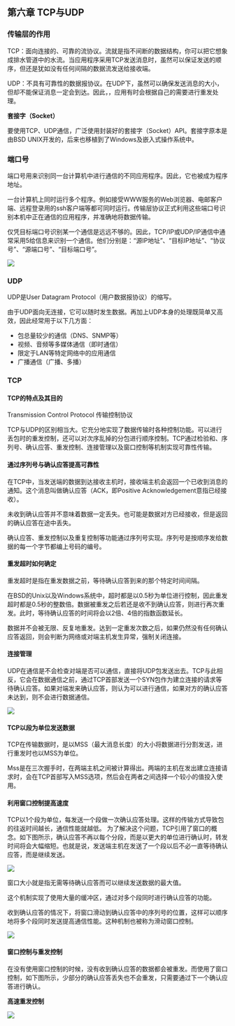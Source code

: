 ## 第六章 TCP与UDP

### 传输层的作用

TCP：面向连接的、可靠的流协议。流就是指不间断的数据结构，你可以把它想象成排水管道中的水流。当应用程序采用TCP发送消息时，虽然可以保证发送的顺序，但还是犹如没有任何间隔的数据流发送给接收端。

UDP：不具有可靠性的数据报协议。在UDP下，虽然可以确保发送消息的大小，但却不能保证消息一定会到达。因此，，应用有时会根据自己的需要进行重发处理。

**套接字（Socket）**

要使用TCP、UDP通信，广泛使用封装好的套接字（Socket）API。套接字原本是由BSD UNIX开发的，后来也移植到了Windows及嵌入式操作系统中。

### 端口号

端口号用来识别同一台计算机中进行通信的不同应用程序。因此，它也被成为程序地址。

一台计算机上同时运行多个程序。例如接受WWW服务的Web浏览器、电邮客户端、远程登录用的ssh客户端等都可同时运行。传输层协议正式利用这些端口号识别本机中正在通信的应用程序，并准确地将数据传输。

仅凭目标端口号识别某一个通信是远远不够的。因此，TCP/IP或UDP/IP通信中通常采用5给信息来识别一个通信。他们分别是：“源IP地址”、“目标IP地址”、“协议号”、“源端口号”、“目标端口号”。

<div>
    <image src="../res/img/TCPUDP.png"></image>
</div>

### UDP

UDP是User Datagram Protocol（用户数据报协议）的缩写。

由于UDP面向无连接，它可以随时发生数据。再加上UDP本身的处理既简单又高效，因此经常用于以下几方面：

- 包总量较少的通信（DNS、SNMP等）
- 视频、音频等多媒体通信（即时通信）
- 限定于LAN等特定网络中的应用通信
- 广播通信（广播、多播）

### TCP

#### TCP的特点及其目的

Transmission Control Protocol 传输控制协议

TCP与UDP的区别相当大。它充分地实现了数据传输时各种控制功能。可以进行丢包时的重发控制，还可以对次序乱掉的分包进行顺序控制。TCP通过检验和、序列号、确认应答、重发控制、连接管理以及窗口控制等机制实现可靠性传输。

#### 通过序列号与确认应答提高可靠性

在TCP中，当发送端的数据到达接收主机时，接收端主机会返回一个已收到消息的通知。这个消息叫做确认应答（ACK，即Positive Acknowledgement意指已经接收）。

未收到确认应答并不意味着数据一定丢失。也可能是数据对方已经接收，但是返回的确认应答在途中丢失。

确认应答、重发控制以及重复控制等功能通过序列号实现。序列号是按顺序发给数据的每一个字节都编上号码的编号。

#### 重发超时如何确定

重发超时是指在重发数据之前，等待确认应答到来的那个特定时间间隔。

在BSD的Unix以及Windows系统中，超时都是以0.5秒为单位进行控制，因此重发超时都是0.5秒的整数倍。数据被重发之后若还是收不到确认应答，则进行再次重发。此时，等待确认应答的时间将会以2倍、4倍的指数函数延长。

数据并不会被无限、反复地重发。达到一定重发次数之后，如果仍然没有任何确认应答返回，则会判断为网络或对端主机发生异常，强制关闭连接。

#### 连接管理

UDP在通信是不会检查对端是否可以通信，直接将UDP包发送出去。TCP与此相反，它会在数据通信之前，通过TCP首部发送一个SYN包作为建立连接的请求等待确认应答。如果对端发来确认应答，则认为可以进行通信，如果对方的确认应答未达到，则不会进行数据通信。

<div>
    <image src="../res/img/tcpconnect.png"></image>
</div>

#### TCP以段为单位发送数据

TCP在传输数据时，是以MSS（最大消息长度）的大小将数据进行分割发送，进行重发时也以MSS为单位。

Mss是在三次握手时，在两端主机之间被计算得出。两端的主机在发出建立连接请求时，会在TCP首部写入MSS选项，然后会在两者之间选择一个较小的值投入使用。

#### 利用窗口控制提高速度

TCP以1个段为单位，每发送一个段做一次确认应答处理。这样的传输方式导致包的往返时间越长，通信性能就越低。
为了解决这个问题，TCP引用了窗口的概念。如下图所示，确认应答不再以每个分段，而是以更大的单位进行确认时，转发时间将会大幅缩短。也就是说，发送端主机在发送了一个段以后不必一直等待确认应答，而是继续发送。

<div>
    <image src="../res/img/cpwindow.png"></image>
</div>

窗口大小就是指无需等待确认应答而可以继续发送数据的最大值。

这个机制实现了使用大量的缓冲区，通过对多个段同时进行确认应答的功能。

收到确认应答的情况下，将窗口滑动到确认应答中的序列号的位置，这样可以顺序地将多个段同时发送提高通信性能。这种机制也被称为滑动窗口控制。

<div>
    <image src="../res/img/cpwindow2.png"></image>
</div>

#### 窗口控制与重发控制

在没有使用窗口控制的时候，没有收到确认应答的数据都会被重发。而使用了窗口控制，如下图所示，少部分的确认应答丢失也不会重发，只需要通过下一个确认应答进行确认。

**高速重发控制**


<div>
    <image src="../res/img/cpwindow3.png"></image>
</div>